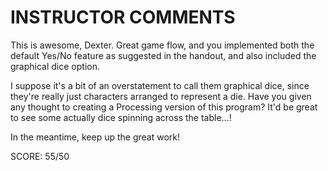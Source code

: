 INSTRUCTOR COMMENTS
===================

This is awesome, Dexter. Great game flow, and you implemented
both the default Yes/No feature as suggested in the 
handout, and also included the graphical dice option.

I suppose it's a bit of an overstatement to call them
graphical dice, since they're really just characters arranged
to represent a die. Have you given any thought to creating
a Processing version of this program? It'd be great to see
some actually dice spinning across the table...!

In the meantime, keep up the great work!

SCORE: 55/50
